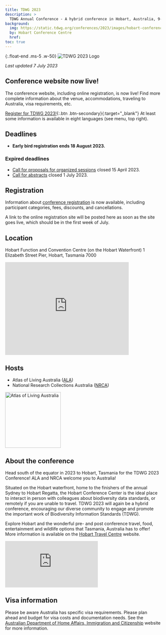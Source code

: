 ```yaml
---
title: TDWG 2023
description: >
  TDWG Annual Conference - A hybrid conference in Hobart, Australia, 9-13 October
background:
  img: https://static.tdwg.org/conferences/2023/images/hobart-conference-centre.jpg
  by: Hobart Conference Centre
  href:
toc: true
---
```


{:.float-end .ms-5 .w-50}
![TDWG 2023 Logo](https://static.tdwg.org/conferences/2023/images/tdwg2023-logo-gradient-cropped-tight-400.jpg)

_Last updated 7 July 2023_

## Conference website now live!

The conference website, including online registration, is now live!  Find more complete information about the venue, accommodations, traveling to Australia, visa requirements, etc.  

[Register for TDWG 2023!](https://tdwg2023.zohobackstage.com.au/TDWG2023){:.btn .btn-secondary}{:target="_blank"}  At least some information is available in eight languages (see menu, top right).

## Deadlines

- **Early bird registration ends 18 August 2023.**

### Expired deadlines

- [Call for proposals for organized sessions](https://mailchi.mp/tdwg.org/2023-call-organized-sessions) closed 15 April 2023.
- [Call for abstracts](/conferences/2023/call-for-abstracts/) closed 1 July 2023.

## Registration

Information about [conference registration](/conferences/2023/registration) is now available, including participant categories, fees, discounts, and cancellations. 

A link to the online registration site will be posted here as soon as the site goes live, which should be in the first week of July.

## Location

Hobart Function and Convention Centre (on the Hobart Waterfront)
1 Elizabeth Street Pier, Hobart, Tasmania 7000

<iframe src="https://www.google.com/maps/embed?pb=!1m18!1m12!1m3!1d2883.2211372413517!2d147.33112416654131!3d-42.884042949713134!2m3!1f0!2f0!3f0!3m2!1i1024!2i768!4f13.1!3m3!1m2!1s0xaa6e75868c4e6d13%3A0x3c04fdf8ea4cde5b!2s1%20Elizabeth%20Street%20Pier%2C%20Hobart%20TAS%207000%2C%20Australia!5e0!3m2!1sen!2sus!4v1688433732363!5m2!1sen!2sus" width="400" height="300" style="border:0;" allowfullscreen="" loading="lazy" referrerpolicy="no-referrer-when-downgrade"></iframe>

## Hosts

- Atlas of Living Australia ([ALA](https://www.ala.org.au/))
- National Research Collections Australia ([NRCA](https://www.csiro.au/en/about/facilities-collections/collections))

<p class="d-flex justify-content-around align-items-center">
  <a href="https://ala.org.au">
    <img src="https://static.tdwg.org/sponsors/ala-logo-stacked-rgb-crop.png" alt="Atlas of Living Australia" width="180">
  </a>
</p>

## About the conference

Head south of the equator in 2023 to Hobart, Tasmania for the TDWG 2023 Conference! ALA and NRCA welcome you to Australia!

Situated on the Hobart waterfront, home to the finishers of the annual Sydney to Hobart Regatta, the Hobart Conference Center is the ideal place to interact in person with colleagues about biodiversity data standards, or remotely if you are unable to travel. TDWG 2023 will again be a hybrid conference, encouraging our diverse community to engage and promote the important work of Biodiversity Information Standards (TDWG).

Explore Hobart and the wonderful pre- and post conference travel, food, entertainment and wildlife options that Tasmania, Australia has to offer! More information is available on the [Hobart Travel Centre](https://www.hobarttravelcentre.com.au/) website.

<div class="ratio ratio-16x9">
  <iframe src="https://www.youtube.com/embed/viaupwLSgTQ" title="YouTube video player" frameborder="0" allow="accelerometer; autoplay; clipboard-write; encrypted-media; gyroscope; picture-in-picture; web-share" allowfullscreen></iframe>
</div>

## Visa information

Please be aware Australia has specific visa requirements. Please plan ahead and budget for visa costs and documentation needs. See the [Australian Department of Home Affairs, Immigration and Citizenship](https://immi.homeaffairs.gov.au/visas/getting-a-visa/visa-finder) website for more information.
